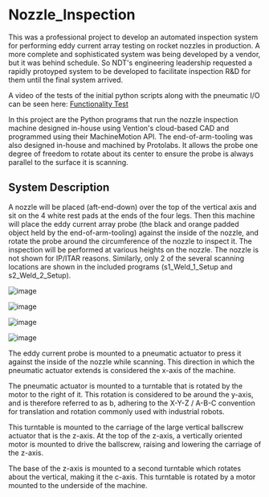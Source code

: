 # **Nozzle_Inspection**
This was a professional project to develop an automated inspection system for performing eddy current array testing on rocket nozzles in production.  A more complete and sophisticated system was being developed by a vendor, but it was behind schedule.  So NDT's engineering leadership requested a rapidly protoyped system to be developed to facilitate inspection R&D for them until the final system arrived.

A video of the tests of the initial python scripts along with the pneumatic I/O can be seen here: [Functionality Test](https://youtu.be/PHZae4sGW_0)

In this project are the Python programs that run the nozzle inspection machine designed in-house using Vention's cloud-based CAD and programmed using their MachineMotion API.  The end-of-arm-tooling was also designed in-house and machined by Protolabs.  It allows the probe one degree of freedom to rotate about its center to ensure the probe is always parallel to the surface it is scanning.


## **System Description**
A nozzle will be placed (aft-end-down) over the top of the vertical axis and sit on the 4 white rest pads at the ends of the four legs.  Then this machine will place the eddy current array probe (the black and orange padded object held by the end-of-arm-tooling) against the inside of the nozzle, and rotate the probe around the circumference of the nozzle to inspect it.  The inspection will be performed at various heights on the nozzle.  The nozzle is not shown for IP/ITAR reasons.  Similarly, only 2 of the several scanning locations are shown in the included programs (s1_Weld_1_Setup and s2_Weld_2_Setup).

![image](https://user-images.githubusercontent.com/121198760/209497766-6d0bfe8c-3236-4e58-9490-4b7d51a4118d.png)

![image](https://user-images.githubusercontent.com/121198760/209497883-f1877358-11c3-4d75-a0fc-0efd4a56191a.png)

![image](https://user-images.githubusercontent.com/121198760/209605972-843482d8-e5ab-4b00-bcde-21c942924024.png)

![image](https://user-images.githubusercontent.com/121198760/209498160-bec2c17f-4dc9-4783-bd69-d24dcea80d99.png)


The eddy current probe is mounted to a pneumatic actuator to press it against the inside of the nozzle while scanning.  This direction in which the pneumatic actuator extends is considered the x-axis of the machine.

The pneumatic actuator is mounted to a turntable that is rotated by the motor to the right of it.  This rotation is considered to be around the y-axis, and is therefore referred to as b, adhering to the X-Y-Z / A-B-C convention for translation and rotation commonly used with industrial robots.

This turntable is mounted to the carriage of the large vertical ballscrew actuator that is the z-axis.  At the top of the z-axis, a vertically oriented motor is mounted to drive the ballscrew, raising and lowering the carriage of the z-axis.

The base of the z-axis is mounted to a second turntable which rotates about the vertical, making it the c-axis.  This turntable is rotated by a motor mounted to the underside of the machine.
